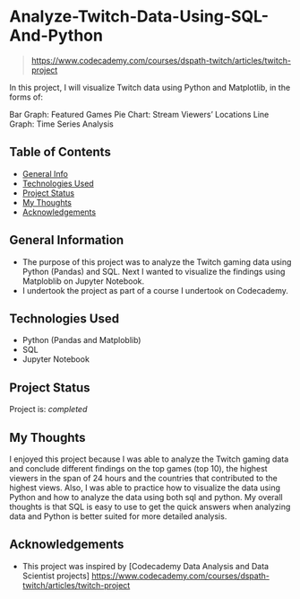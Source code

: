 # Analyze-Twitch-Data-Using-SQL-And-Python

> https://www.codecademy.com/courses/dspath-twitch/articles/twitch-project

In this project, I will visualize Twitch data using Python and Matplotlib, in the forms of:

Bar Graph: Featured Games
Pie Chart: Stream Viewers’ Locations
Line Graph: Time Series Analysis

## Table of Contents
* [General Info](#general-information)
* [Technologies Used](#technologies-used)
* [Project Status](#project-status)
* [My Thoughts](#my-thoughts)
* [Acknowledgements](#acknowledgements)

## General Information
- The purpose of this project was to analyze the Twitch gaming data using Python (Pandas) and SQL. Next I wanted to visualize the findings using Matploblib on Jupyter Notebook. 
- I undertook the project as part of a course I undertook on Codecademy.

## Technologies Used
- Python (Pandas and Matploblib)
- SQL
- Jupyter Notebook

## Project Status
Project is: _completed_

## My Thoughts
I enjoyed this project because I was able to analyze the Twitch gaming data and conclude different findings on the top games (top 10), the highest viewers in the span of 24 hours and the countries that contributed to the highest views. Also, I was able to practice how to visualize the data using Python and how to analyze the data using both sql and python. My overall thoughts is that SQL is easy to use to get the quick answers when analyzing data and Python is better suited for more detailed analysis.

## Acknowledgements
- This project was inspired by [Codecademy Data Analysis and Data Scientist projects] https://www.codecademy.com/courses/dspath-twitch/articles/twitch-project


